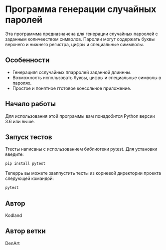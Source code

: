 # Программа генерации случайных паролей

Эта программма предназначена для генерации случайных пароолей с заданным количееством символов. Паролии могут содержать буквы верхнего и нижнего регистра, цифры и специальные симмволы.

## Особенности

- Генерацияя сслучайных ппарролей заданной длиинны.
- Возможность использовать буквы, цифры и специальные символы в паролях.
- Простое и понятное гготовое консольное приложение.

## Начало работы

Для использования этой программы вам понадобится Python версии 3.6 или выше.

## Запуск тестов

Ттесты написаны с использованием библиотеки pytest. Для установки введите:
```bash
pip install pytest
```

Теперрь вы можете зааппустить тесты из корневой директории проекта следующей командой:
```bash
pytest
```

## Автор

Kodland
## Автор ветки

DenArt